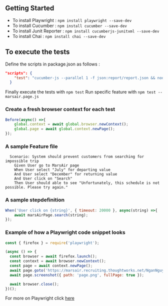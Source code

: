 ## Getting Started

* To install Playwright : `npm install playwright --save-dev`
* To install Cucumber   : `npm install cucumber --save-dev`
* To install Junit Reporter : `npm install cucumberjs-junitxml --save-dev`
* To install Chai : `npm install chai --save-dev`
 
## To execute the tests

Define the scripts in package.json as follows :
```json
"scripts": {
    "test": "cucumber-js --parallel 1 -f json:report/report.json && node report.js && cat report/report.json | npx cucumber-junit > report/junitreport.xml"
  }
```
Finally execute the tests with `npm test`
Run specific feature with `npm test -- marsair.page.js`

### Create a fresh browser context for each test
```Javascript
Before(async() =>{
    global.context = await global.browser.newContext();
    global.page = await global.context.newPage();
});
```
### A sample Feature file
```gherkin
  Scenario: System should prevent customers from searching for impossible trip
    Given User go to MarsAir page
    When User select "July" for departing value
    And User select "December" for returning value
    And User click on "Search"
    Then User should able to see "Unfortunately, this schedule is not possible. Please try again."
```
### A sample stepdefinition
```Javascript
When('User click on {string}', { timeout: 20000 }, async(string) =>{
    await marsAirPage.search(string);
});
```
### Example of how a Playwright code snippet looks
```Javascript
const { firefox } = require('playwright');

(async () => {
  const browser = await firefox.launch();
  const context = await browser.newContext();
  const page = await context.newPage();
  await page.goto('https://marsair.recruiting.thoughtworks.net/NganNguyen');
  await page.screenshot({ path: 'page.png', fullPage: true });

  await browser.close();
})();
```
For more on Playwright click [here](https://playwright.dev/)